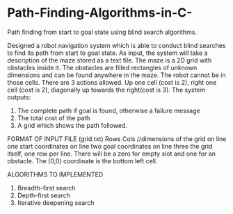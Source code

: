 # Path-Finding-Algorithms-in-C-
Path finding from start to goal state using blind search algorithms.

Designed a robot navigation system which is able to conduct blind searches to find its path from start to goal state. As input, the system will take a description of the maze stored as a text file. The maze is a 2D grid with obstacles inside it. The obstacles are filled rectangles of unknown dimensions and can be found anywhere in the maze. The robot cannot be in those cells. There are 3 actions allowed.  Up one cell (cost is 2), right one cell (cost is 2), diagonally up towards the right(cost is 3). The system outputs:
1.	The complete path if goal is found, otherwise a failure message
2.	The total cost of the path
3.	A grid which shows the path followed.

FORMAT OF INPUT FILE (grid.txt)
Rows Cols //dimensions of the grid on line one 
start coordinates on line two 
goal coordinates on line three
the grid itself, one row per line.
There will be a zero for empty slot and one for an obstacle. The (0,0) coordinate is the bottom left cell.

ALGORITHMS TO IMPLEMENTED
1.	Breadth-first search
2.	Depth-first search
3.	Iterative deepening search
